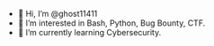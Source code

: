 - 👋 Hi, I’m @ghost11411
- 👀 I’m interested in Bash, Python, Bug Bounty, CTF. 
- 🌱 I’m currently learning Cybersecurity.
